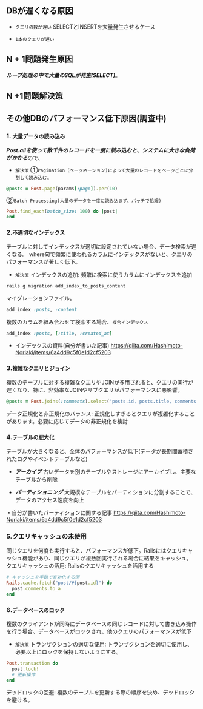 ## DBが遅くなる原因
- ```クエリの数が遅い```
SELECTとINSERTを大量発生させるケース

- ```1本のクエリが遅い```


## N + 1問題発生原因
***ループ処理の中で大量のSQLが発生(SELECT)***。

## N +1問題解決策


## その他DBのパフォーマンス低下原因(調査中)
### 1. ```大量データの読み込み```
***Post.allを使って数千件のレコードを一度に読み込むと、システムに大きな負荷がかかる***ので、
- ```解決策```
①```Pagination（ページネーション)によって大量のレコードをページごとに分割して読み込む```。
```rb
@posts = Post.page(params[:page]).per(10)
```
②```Batch Processing(大量のデータを一度に読み込まず、バッチで処理)```
```rb
Post.find_each(batch_size: 100) do |post|
end
```

### 2.```不適切なインデックス```
テーブルに対してインデックスが適切に設定されていない場合、データ検索が遅くなる。
where句で頻繁に使われるカラムにインデックスがないと、クエリのパフォーマンスが著しく低下。

- ```解決策```
インデックスの追加: 頻繁に検索に使うカラムにインデックスを追加
```
rails g migration add_index_to_posts_content
```
マイグレーションファイル。
```rb
add_index :posts, :content
```
複数のカラムを組み合わせて検索する場合、```複合インデックス```
```rb
add_index :posts, [:title, :created_at]
```
- インデックスの資料(自分が書いた記事)
https://qiita.com/Hashimoto-Noriaki/items/6a4dd9c5f0e1d2cf5203

### 3.```複雑なクエリとジョイン```
複数のテーブルに対する複雑なクエリやJOINが多用されると、クエリの実行が遅くなり、特に、非効率なJOINやサブクエリがパフォーマンスに悪影響。
```rb
@posts = Post.joins(:comments).select('posts.id, posts.title, comments.content')
```
データ正規化と非正規化のバランス: 正規化しすぎるとクエリが複雑化することがあります。必要に応じてデータの非正規化を検討

### 4.```テーブルの肥大化```
テーブルが大きくなると、全体のパフォーマンスが低下(データが長期間蓄積されたログやイベントテーブルなど)
- ***アーカイブ***
古いデータを別のテーブルやストレージにアーカイブし、主要なテーブルから削除

- ***パーティショニング***
大規模なテーブルをパーティションに分割することで、データのアクセス速度を向上

・自分が書いたパーティションに関する記事
https://qiita.com/Hashimoto-Noriaki/items/6a4dd9c5f0e1d2cf5203

### 5.クエリキャッシュの未使用
同じクエリを何度も実行すると、パフォーマンスが低下。Railsにはクエリキャッシュ機能があり、同じクエリが複数回実行される場合に結果をキャッシュ。
クエリキャッシュの活用: Railsのクエリキャッシュを活用する
```rb
# キャッシュを手動で有効化する例
Rails.cache.fetch("post/#{post.id}") do
  post.comments.to_a
end
```

### 6.```データベースのロック```
複数のクライアントが同時にデータベースの同じレコードに対して書き込み操作を行う場合、データベースがロックされ、他のクエリのパフォーマンスが低下
- ```解決策```
トランザクションの適切な使用: トランザクションを適切に使用し、必要以上にロックを保持しないようにする。
```rb
Post.transaction do
  post.lock!
  # 更新操作
end
```
デッドロックの回避: 複数のテーブルを更新する際の順序を決め、デッドロックを避ける。
